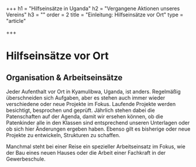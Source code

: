 +++
h1 = "Hilfseinsätze in Uganda"
h2 = "Vergangene Aktionen unseres Vereins"
h3 = ""
order = 2
title = "Einleitung: Hilfseinsätze vor Ort"
type = "article"

+++
# Hilfseinsätze vor Ort

## Organisation & Arbeitseinsätze

Jeder Aufenthalt vor Ort in Kyamulibwa, Uganda, ist anders. Regelmäßig überschneiden sich Aufgaben, aber es stehen auch immer wieder verschiedene oder neue Projekte im Fokus. Laufende Projekte werden besichtigt, besprochen und geprüft. Jährlich stehen dabei die Patenschaften auf der Agenda, damit wir ersehen können, ob die Patenkinder alle in den Klassen sind entsprechend  unseren Unterlagen oder ob sich hier Änderungen ergeben haben. Ebenso gilt es bisherige oder neue Projekte zu entwickeln, Strukturen zu schaffen. 

Manchmal steht bei einer Reise ein spezieller Arbeitseinsatz im Fokus, wie der Bau eines neuen Hauses oder die Arbeit einer Fachkraft in der Gewerbeschule. 